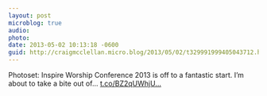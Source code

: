 ```yaml
---
layout: post
microblog: true
audio: 
photo: 
date: 2013-05-02 10:13:18 -0600
guid: http://craigmcclellan.micro.blog/2013/05/02/t329991999405043712.html
---
```

Photoset: Inspire Worship Conference 2013 is off to a fantastic start. I’m about to take a bite out of... [t.co/BZ2qUWhjU...](http://t.co/BZ2qUWhjUp)
